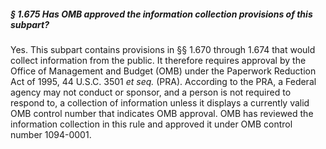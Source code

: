 ##### § 1.675 Has OMB approved the information collection provisions of this subpart? #####

Yes. This subpart contains provisions in §§ 1.670 through 1.674 that would collect information from the public. It therefore requires approval by the Office of Management and Budget (OMB) under the Paperwork Reduction Act of 1995, 44 U.S.C. 3501 *et seq.* (PRA). According to the PRA, a Federal agency may not conduct or sponsor, and a person is not required to respond to, a collection of information unless it displays a currently valid OMB control number that indicates OMB approval. OMB has reviewed the information collection in this rule and approved it under OMB control number 1094-0001.
